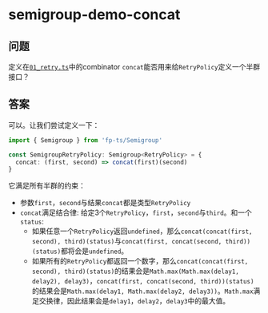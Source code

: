 # semigroup-demo-concat

## 问题

定义在[`01_retry.ts`](../01_retry.ts)中的combinator `concat`能否用来给`RetryPolicy`定义一个半群接口？

## 答案

可以。让我们尝试定义一下：

```ts
import { Semigroup } from 'fp-ts/Semigroup'

const SemigroupRetryPolicy: Semigroup<RetryPolicy> = {
  concat: (first, second) => concat(first)(second)
}
```

它满足所有半群的约束：

- 参数`first`，`second`与结果`concat`都是类型`RetryPolicy`
- `concat`满足结合律:
  给定3个`RetryPolicy`，`first`，`second`与`third`。和一个`status`:
  - 如果任意一个`RetryPolicy`返回`undefined`，那么`concat(concat(first, second), third)(status)`与`concat(first, concat(second, third))(status)`都将会是`undefined`。
  - 如果所有的`RetryPolicy`都返回一个数字，那么`concat(concat(first, second), third)(status)`的结果会是`Math.max(Math.max(delay1, delay2), delay3)`，`concat(first, concat(second, third))(status)`的结果会是`Math.max(delay1, Math.max(delay2, delay3))`。`Math.max`满足交换律，因此结果会是`delay1`，`delay2`，`delay3`中的最大值。
